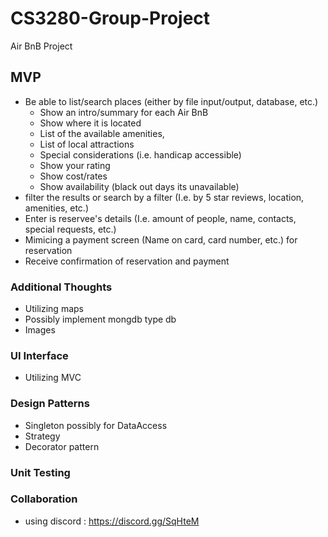 # CS3280-Group-Project
Air BnB Project

## MVP
- Be able to list/search places (either by file input/output, database, etc.)
  - Show an intro/summary for each Air BnB
  - Show where it is located
  - List of the available amenities, 
  - List of local attractions
  - Special considerations (i.e. handicap accessible)
  - Show your rating
  - Show cost/rates
  - Show availability (black out days its unavailable)
- filter the results or search by a filter (I.e. by 5 star reviews, location, amenities, etc.)
- Enter is reservee's details (I.e. amount of people, name, contacts, special requests, etc.)
- Mimicing a payment screen (Name on card, card number, etc.) for reservation
- Receive confirmation of reservation and payment


### Additional Thoughts
- Utilizing maps
- Possibly implement mongdb type db
- Images

### UI Interface
- Utilizing MVC


### Design Patterns
- Singleton possibly for DataAccess
- Strategy
- Decorator pattern


### Unit Testing


### Collaboration 
- using discord : https://discord.gg/SqHteM

